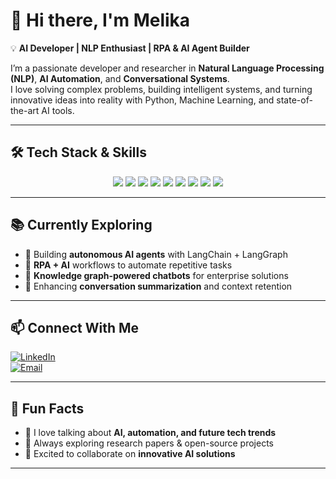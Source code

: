 # 👋 Hi there, I'm Melika  

💡 **AI Developer | NLP Enthusiast | RPA & AI Agent Builder**  

I’m a passionate developer and researcher in **Natural Language Processing (NLP)**, **AI Automation**, and **Conversational Systems**.  
I love solving complex problems, building intelligent systems, and turning innovative ideas into reality with Python, Machine Learning, and state-of-the-art AI tools.  

---

## 🛠️ Tech Stack & Skills  

<p align="center">
  <img src="https://img.shields.io/badge/Python-3776AB?style=for-the-badge&logo=python&logoColor=white"/>
  <img src="https://img.shields.io/badge/Machine%20Learning-FF6F00?style=for-the-badge&logo=apache-spark&logoColor=white"/>
  <img src="https://img.shields.io/badge/NLP-FF4154?style=for-the-badge&logo=nlp&logoColor=white"/>
  <img src="https://img.shields.io/badge/RPA-A020F0?style=for-the-badge&logo=roblox&logoColor=white"/>
  <img src="https://img.shields.io/badge/LangChain-2E8B57?style=for-the-badge&logo=chainlink&logoColor=white"/>
  <img src="https://img.shields.io/badge/LangGraph-8B0000?style=for-the-badge&logo=graphql&logoColor=white"/>
  <img src="https://img.shields.io/badge/AI%20Agents-000000?style=for-the-badge&logo=openai&logoColor=white"/>
  <img src="https://img.shields.io/badge/Knowledge%20Graph-4682B4?style=for-the-badge&logo=neo4j&logoColor=white"/>
  <img src="https://img.shields.io/badge/Chatbots-00BFFF?style=for-the-badge&logo=wechat&logoColor=white"/>
</p>

---

## 📚 Currently Exploring  

- 🤖 Building **autonomous AI agents** with LangChain + LangGraph  
- 🔄 **RPA + AI** workflows to automate repetitive tasks  
- 🧠 **Knowledge graph-powered chatbots** for enterprise solutions  
- 📝 Enhancing **conversation summarization** and context retention  

---

## 📫 Connect With Me  

[![LinkedIn](https://img.shields.io/badge/LinkedIn-0077B5?style=for-the-badge&logo=linkedin&logoColor=white)](https://www.linkedin.com/in/melika-sadat-mirdamadi-737680259/)  
[![Email](https://img.shields.io/badge/Email-D14836?style=for-the-badge&logo=gmail&logoColor=white)](mailto:mirdamadimelika3@gmail.com)

---

## 🎯 Fun Facts  

- 💬 I love talking about **AI, automation, and future tech trends**  
- 📖 Always exploring research papers & open-source projects  
- 🚀 Excited to collaborate on **innovative AI solutions**  

---
